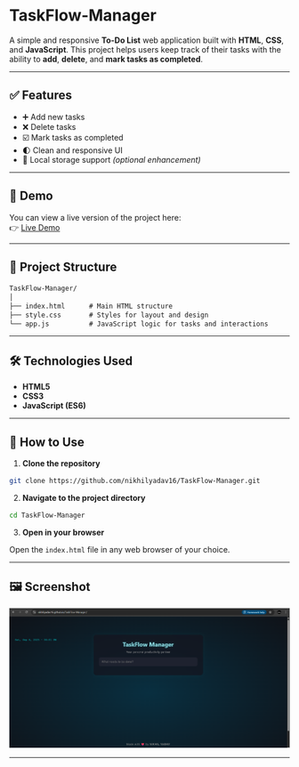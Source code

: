 # TaskFlow-Manager

A simple and responsive **To-Do List** web application built with **HTML**, **CSS**, and **JavaScript**. This project helps users keep track of their tasks with the ability to **add**, **delete**, and **mark tasks as completed**.

---

## ✅ Features

- ➕ Add new tasks  
- ❌ Delete tasks  
- ☑️ Mark tasks as completed  
- 🌓 Clean and responsive UI  
- 💾 Local storage support *(optional enhancement)*  

---

## 🚀 Demo

You can view a live version of the project here:  
👉 [Live Demo](https://nikhilyadav16.github.io/TaskFlow-Manager/)

---

## 📁 Project Structure

```
TaskFlow-Manager/
│
├── index.html      # Main HTML structure
├── style.css       # Styles for layout and design
└── app.js          # JavaScript logic for tasks and interactions
```

---

## 🛠️ Technologies Used

- **HTML5**
- **CSS3**
- **JavaScript (ES6)**

---

## 📌 How to Use

1. **Clone the repository**

```bash
git clone https://github.com/nikhilyadav16/TaskFlow-Manager.git
```

2. **Navigate to the project directory**

```bash
cd TaskFlow-Manager
```

3. **Open in your browser**

Open the `index.html` file in any web browser of your choice.

---

## 🖼️ Screenshot

![TaskFlow-Manager Screenshot](screenshot.png)

---

